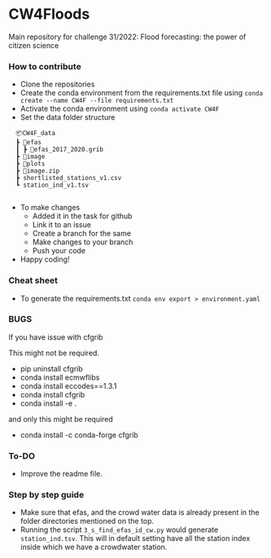 # CW4Floods
Main repository for challenge 31/2022: Flood forecasting: the power of citizen science

### How to contribute 

- Clone the repositories
- Create the conda environment from the requirements.txt file using `conda create --name CW4F --file requirements.txt`
- Activate the conda environment using `conda activate CW4F`
- Set the data folder structure 
```
  📦CW4F_data
  ┣ 📂efas
  ┃ ┣ 📜efas_2017_2020.grib
  ┣ 📂image
  ┣ 📂plots
  ┣ 📜image.zip
  ┣ shortlisted_stations_v1.csv
  ┗ station_ind_v1.tsv
   
```
- To make changes
  - Added it in the task for github
  - Link it to an issue
  - Create a branch for the same 
  - Make changes to your branch
  - Push your code
- Happy coding!

### Cheat sheet 
- To generate the requirements.txt `conda env export > environment.yaml`

### BUGS

If you have issue with cfgrib

This might not be required.
- pip uninstall cfgrib
- conda install ecmwflibs
- conda install eccodes==1.3.1
- conda install cfgrib
- conda install -e .

and only this might be required
- conda install -c conda-forge cfgrib

### To-DO 
- Improve the readme file.


### Step by step guide

- Make sure that efas, and the crowd water data is already present in the folder directories mentioned on the top.
- Running the script `3_s_find_efas_id_cw.py` would generate `station_ind.tsv`. This will in default setting have all the station index inside which we have a crowdwater station. 
